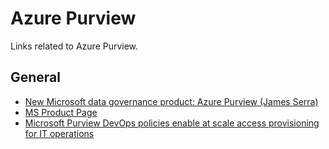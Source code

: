 # Azure Purview
Links related to Azure Purview.

## General
- [New Microsoft data governance product: Azure Purview (James Serra)](http://www.jamesserra.com/archive/2020/12/new-product-azure-purview/)
- [MS Product Page](https://azure.microsoft.com/en-us/services/purview/)
- [Microsoft Purview DevOps policies enable at scale access provisioning for IT operations](https://techcommunity.microsoft.com/t5/microsoft-purview-blog/microsoft-purview-devops-policies-enable-at-scale-access/ba-p/3604725)

